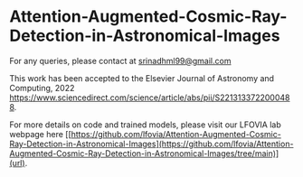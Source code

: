 # Attention-Augmented-Cosmic-Ray-Detection-in-Astronomical-Images
For any queries, please contact at srinadhml99@gmail.com

This work has been accepted to the Elsevier Journal of Astronomy and Computing, 2022 https://www.sciencedirect.com/science/article/abs/pii/S2213133722000488. 

For more details on code and trained models, please visit our LFOVIA lab webpage here [[https://github.com/lfovia/Attention-Augmented-Cosmic-Ray-Detection-in-Astronomical-Images](https://github.com/lfovia/Attention-Augmented-Cosmic-Ray-Detection-in-Astronomical-Images/tree/main)](url).
